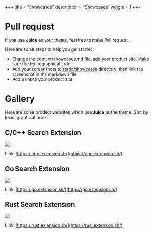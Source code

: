 +++
title = "Showcases"
description = "Showcases"
weight = 1
+++

# Pull request

If you use **Juice** as your theme, feel free to make Pull request.

Here are some steps to help you get started:
 
- Change the [content/showcases.md](https://github.com/huhu/juice/blob/master/content/showcases.md) file, add your product site. Make sure the lexicographical order.
- Add your screenshots to [static/showcases](https://github.com/huhu/juice/tree/master/static/showcases) directory, then link the screenshot in the markdown file.
- Add a link to your product site.

# Gallery

Here are some product websites which use **Juice** as the theme.
Sort by lexicographical order. 

## C/C++ Search Extension

![](/showcases/cpp-search-extension.png)

Link: [https://cpp.extension.sh/](https://cpp.extension.sh/)

## Go Search Extension

![](/showcases/go-search-extension.png)

Link: [https://go.extension.sh/](https://go.extension.sh/)

## Rust Search Extension

![](/showcases/rust-search-extension.png)

Link: [https://rust.extension.sh/](https://rust.extension.sh/)
